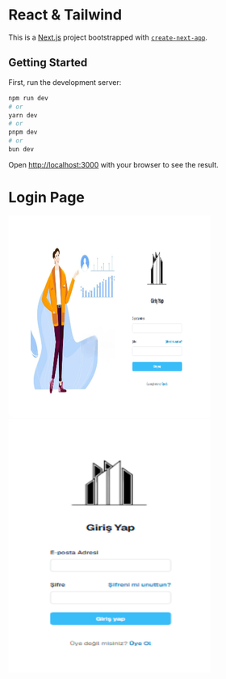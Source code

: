 # React & Tailwind

This is a [Next.js](https://nextjs.org) project bootstrapped with [`create-next-app`](https://github.com/vercel/next.js/tree/canary/packages/create-next-app).

## Getting Started

First, run the development server:

```bash
npm run dev
# or
yarn dev
# or
pnpm dev
# or
bun dev
```

Open [http://localhost:3000](http://localhost:3000) with your browser to see the result.


# Login Page

<img width="400px" height="400" src="./public/loginSSPC.png" />
<img width="400px" height="500" src="./public/loginSSMobile.png" />